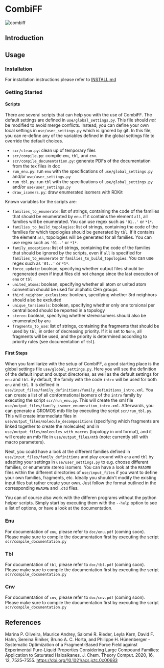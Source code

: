 # CombiFF

![combiff](https://user-images.githubusercontent.com/13115540/139452181-34123bf6-68ad-45d0-a0f7-662f15ad29fb.png)

## Introduction

## Usage

### Installation

For installation instructions please refer to [INSTALL.md](https://github.com/csms-ethz/CombiFF/blob/main/INSTALL.md)

### Getting Started

#### Scripts

There are several scripts that can help you with the use of CombiFF. The default settings are defined in `use/global_settings.py`. This file should *not* be modified to avoid merge conflicts. Instead, you can define your own local settings in `use/user_settings.py` which is ignored by git. In this file, you can re-define any of the variables defined in the global settings file to override the default choices.

 * `scr/clean.py`: clean up of temporary files
 * `scr/compile.py`: compile `enu`, `tbl`, and `cnv`.
 * `scr/compile_documentation.py`: generate PDFs of the documentation from the tex files in doc
 * `run_enu.py`: run `enu` with the specifications of `use/global_settings.py` and/or `use/user_settings.py`
 * `run_tbl.py`: run `tbl` with the specifications of `use/global_settings.py` and/or `use/user_settings.py`
 * `draw_isomers.py`: draw enumerated isomers with RDKit

Known variables for the scripts are:

 * `families_to_enumerate`: list of strings, containing the code of the families that should be enumerated by `enu`. If it contains the element `all`, all families will be enumerated. You can use regex such as `'01..'` or `*1*`.
 * `families_to_build_topologies`: list of strings, containing the code of the families for which topologies should be generated by `tbl`. If it contains the element `all`, topologies will be generated for all families. You can use regex such as `'01..'` or `*1*`.
 * `family_exceptions`: list of strings, containing the code of the families that should be ignored by the scripts, even if `all` is specified for `families_to_enumerate` or `families_to_build_topologies`. You can use regex such as `'01..'` or `*1*`.
 * `force_update`: boolean, specifying whether output files should be regenerated even if input files did not change since the last execution of `enu` or `tbl`
 * `united_atoms`: boolean, specifying whether all atom or united atom convention should be used for aliphatic CHn groups
 * `third_neighbor_exclusions`: boolean, specifying whether 3rd neighbors should also be excluded
 * `unique_torsionals`: boolean, specifying whether only one torsional per central bond should be reported in a topology
 * `stereo`: boolean, specifying whether stereoisomers should also be enumerated by `enu`
 * `fragments_to_use`: list of strings, containing the fragments that should be used by `tbl`, in order of decreasing priority. If it is set to `None`, all fragments will be used, and the priority is determined according to priority rules (see documentation of `tbl`).

#### First Steps

When you familiarize with the setup of CombiFF, a good starting place is the global settings file `use/global_settings.py`. Here you will see the definition of the default input and output directories, as well as the default settings for `enu` and `tbl`. By default, the family with the code `intro` will be used for both `enu` and `tbl`. It is defined in `use/input_files/family_definitions/family_definitions_intro.xml`. You can create a list of all conformational isomers of the `intro` family by executing the script `scr/run_enu.py`. This will create the xml file `use/output_files/family_isomer_enumeration_intro.xml`. Afterwards, you can generate a GROMOS mtb file by executing the script `scr/run_tbl.py`. This will create intermediate files in `use/output_files/molecule_decompositions` (specifying which fragments are linked together to create the molecules) and in `use/output_files/molecules_with_macros` (topology in xml format), and it will create an mtb file in `use/output_files/mtb` (note: currently still with macro parameters).

Next, you could have a look at the different families defined in `use/input_files/family_definitions` and play around with `enu` and `tbl` by adapting your settings in `use/user_settings.py` to e.g. choose different families, or enumerate stereo isomers. You can have a look at the `README` files within the different directories of `use/input_files` if you want to define your own families, fragments, etc. Ideally you shouldn't modify the existing input files but rather create your own. Just follow the format outlined in the corresponding `README` and `.dtd` files.

You can of course also work with the differen programs without the python helper scripts. Simply start by executing them with the `--help` option to see a list of options, or have a look at the documentation.

### Enu

For documentation of `enu`, please refer to `doc/enu.pdf` (coming soon). Please make sure to compile the documentation first by executing the script `scr/compile_documentation.py`

### Tbl

For documentation of `tbl`, please refer to `doc/tbl.pdf` (coming soon). Please make sure to compile the documentation first by executing the script `scr/compile_documentation.py`

### Cnv

For documentation of `cnv`, please refer to `doc/cnv.pdf` (coming soon). Please make sure to compile the documentation first by executing the script `scr/compile_documentation.py`

## References

Marina P. Oliveira, Maurice Andrey, Salomé R. Rieder, Leyla Kern, David F. Hahn, Sereina Riniker, Bruno A. C. Horta, and Philippe H. Hünenberger - Systematic Optimization of a Fragment-Based Force Field against Experimental Pure-Liquid Properties Considering Large Compound Families: Application to Saturated Haloalkanes. J. Chem. Theory Comput. 2020, 16, 12, 7525–7555. https://doi.org/10.1021/acs.jctc.0c00683
